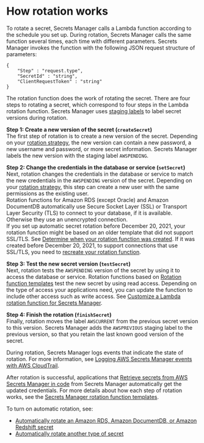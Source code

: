 # How rotation works<a name="rotate-secrets_how"></a>

To rotate a secret, Secrets Manager calls a Lambda function according to the schedule you set up\. During rotation, Secrets Manager calls the same function several times, each time with different parameters\. Secrets Manager invokes the function with the following JSON request structure of parameters: 

```
{
    "Step" : "request.type",
    "SecretId" : "string",
    "ClientRequestToken" : "string"
}
```

The rotation function does the work of rotating the secret\. There are four steps to rotating a secret, which correspond to four steps in the Lambda rotation function\. Secrets Manager uses [staging labels](https://docs.aws.amazon.com/secretsmanager/latest/userguide/getting-started.html#term_version) to label secret versions during rotation\.

**Step 1: Create a new version of the secret \(`createSecret`\)**  
The first step of rotation is to create a new version of the secret\. Depending on your [rotation strategy](https://docs.aws.amazon.com/secretsmanager/latest/userguide/rotating-secrets_strategies.html), the new version can contain a new password, a new username and password, or more secret information\. Secrets Manager labels the new version with the staging label `AWSPENDING`\.

**Step 2: Change the credentials in the database or service \(`setSecret`\)**  
Next, rotation changes the credentials in the database or service to match the new credentials in the `AWSPENDING` version of the secret\. Depending on your [rotation strategy](https://docs.aws.amazon.com/secretsmanager/latest/userguide/rotating-secrets_strategies.html), this step can create a new user with the same permissions as the existing user\.   
Rotation functions for Amazon RDS \(except Oracle\) and Amazon DocumentDB automatically use Secure Socket Layer \(SSL\) or Transport Layer Security \(TLS\) to connect to your database, if it is available\. Otherwise they use an unencrypted connection\.  
If you set up automatic secret rotation before December 20, 2021, your rotation function might be based on an older template that did not support SSL/TLS\. See [Determine when your rotation function was created](troubleshoot_rotation.md#rotation-function-created-date)\. If it was created before December 20, 2021, to support connections that use SSL/TLS, you need to [recreate your rotation function](rotate-secrets_turn-on-for-db.md)\.

**Step 3: Test the new secret version \(`testSecret`\)**  
Next, rotation tests the `AWSPENDING` version of the secret by using it to access the database or service\. Rotation functions based on [Rotation function templates](reference_available-rotation-templates.md) test the new secret by using read access\. Depending on the type of access your applications need, you can update the function to include other access such as write access\. See [Customize a Lambda rotation function for Secrets Manager](rotate-secrets_customize.md)\. 

**Step 4: Finish the rotation \(`finishSecret`\)**  
Finally, rotation moves the label `AWSCURRENT` from the previous secret version to this version\. Secrets Manager adds the `AWSPREVIOUS` staging label to the previous version, so that you retain the last known good version of the secret\. 

During rotation, Secrets Manager logs events that indicate the state of rotation\. For more information, see [Logging AWS Secrets Manager events with AWS CloudTrail](retrieve-ct-entries.md)\.

After rotation is successful, applications that [Retrieve secrets from AWS Secrets Manager in code](retrieving-secrets.md) from Secrets Manager automatically get the updated credentials\. For more details about how each step of rotation works, see the [Secrets Manager rotation function templates](reference_available-rotation-templates.md)\.

To turn on automatic rotation, see: 
+ [Automatically rotate an Amazon RDS, Amazon DocumentDB, or Amazon Redshift secret](rotate-secrets_turn-on-for-db.md) 
+ [Automatically rotate another type of secret](rotate-secrets_turn-on-for-other.md)